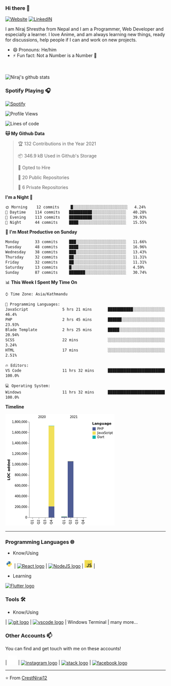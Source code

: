 ### Hi there 👋
[![Website](https://img.shields.io/website?color=%23141718&down_color=lightgrey&down_message=offline%20%F0%9F%91%8E&label=nirajshrestha.live&logoColor=red&up_color=green&up_message=online%20%F0%9F%91%8D&url=https%3A%2F%2Fnirajshrestha.live)](https://nirajshrestha.live/)
[![LinkedIN](https://img.shields.io/badge/Linkedin-Connect-blue)](https://www.linkedin.com/in/crestniraj/)


I am Niraj Shrestha from Nepal and I am a Programmer, Web Developer and especially a learner. I love Anime, and am always learning new things, ready for discussions, help people if I can and work on new projects.
- 😄 Pronouns: He/him
- ⚡ Fun fact: Not a Number is a Number 🤯

<br/>

![Niraj's github stats](https://github-readme-stats.vercel.app/api?username=CrestNiraj12&count_private=true&show_icons=true&theme=tokyonight&hide-border=true)

### Spotify Playing :headphones:
[![Spotify](https://novatorem-taupe.vercel.app/api/spotify-playing)](https://open.spotify.com/user/fqlyu32nkxn6un2530iy3qry3)

<!--START_SECTION:waka-->
![Profile Views](http://img.shields.io/badge/Profile%20Views-0-blue)

![Lines of code](https://img.shields.io/badge/From%20Hello%20World%20I%27ve%20Written-2.8%20million%20lines%20of%20code-blue)

**🐱 My Github Data** 

> 🏆 132 Contributions in the Year 2021
 > 
> 📦 346.9 kB Used in Github's Storage 
 > 
> 💼 Opted to Hire
 > 
> 📜 20 Public Repositories 
 > 
> 🔑 6 Private Repositories  
 > 
**I'm a Night 🦉** 

```text
🌞 Morning    12 commits     █░░░░░░░░░░░░░░░░░░░░░░░░   4.24% 
🌆 Daytime    114 commits    ██████████░░░░░░░░░░░░░░░   40.28% 
🌃 Evening    113 commits    ██████████░░░░░░░░░░░░░░░   39.93% 
🌙 Night      44 commits     ████░░░░░░░░░░░░░░░░░░░░░   15.55%

```
📅 **I'm Most Productive on Sunday** 

```text
Monday       33 commits     ███░░░░░░░░░░░░░░░░░░░░░░   11.66% 
Tuesday      48 commits     ████░░░░░░░░░░░░░░░░░░░░░   16.96% 
Wednesday    38 commits     ███░░░░░░░░░░░░░░░░░░░░░░   13.43% 
Thursday     32 commits     ██░░░░░░░░░░░░░░░░░░░░░░░   11.31% 
Friday       32 commits     ██░░░░░░░░░░░░░░░░░░░░░░░   11.31% 
Saturday     13 commits     █░░░░░░░░░░░░░░░░░░░░░░░░   4.59% 
Sunday       87 commits     ███████░░░░░░░░░░░░░░░░░░   30.74%

```


📊 **This Week I Spent My Time On** 

```text
⌚︎ Time Zone: Asia/Kathmandu

💬 Programming Languages: 
JavaScript               5 hrs 21 mins       ███████████░░░░░░░░░░░░░░   46.4% 
PHP                      2 hrs 45 mins       ██████░░░░░░░░░░░░░░░░░░░   23.93% 
Blade Template           2 hrs 25 mins       █████░░░░░░░░░░░░░░░░░░░░   20.94% 
SCSS                     22 mins             ░░░░░░░░░░░░░░░░░░░░░░░░░   3.24% 
HTML                     17 mins             ░░░░░░░░░░░░░░░░░░░░░░░░░   2.51%

🔥 Editors: 
VS Code                  11 hrs 32 mins      █████████████████████████   100.0%

💻 Operating System: 
Windows                  11 hrs 32 mins      █████████████████████████   100.0%

```

**Timeline**

![Chart not found](https://raw.githubusercontent.com/CrestNiraj12/CrestNiraj12/master/charts/bar_graph.png) 


<!--END_SECTION:waka-->

---

### Programming Languages 🌐

- Know/Using

[<img src="https://raw.githubusercontent.com/github/explore/80688e429a7d4ef2fca1e82350fe8e3517d3494d/topics/python/python.png" alt="python logo" width="24">](https://www.python.org/)    |    [<img src="https://user-images.githubusercontent.com/21227322/31187159-01c8d592-a8ff-11e7-9386-af708a7ae9de.png" alt="React logo" width="24">](https://reactjs.org/)    |    [<img src="https://upload.wikimedia.org/wikipedia/commons/d/d9/Node.js_logo.svg" alt="NodeJS logo" width="24">](https://nodejs.org/en/)   |   [<img src="https://raw.githubusercontent.com/github/explore/80688e429a7d4ef2fca1e82350fe8e3517d3494d/topics/javascript/javascript.png" alt="js logo" width="24">](https://developer.mozilla.org/en-US/docs/Web/JavaScript)    |

- Learning

 [<img src="https://upload.wikimedia.org/wikipedia/commons/1/17/Google-flutter-logo.png" alt="Flutter logo" width="40">](https://https://flutter.dev/)

### Tools 🛠️

- Know/Using

|    [<img src="https://raw.githubusercontent.com/Delta456/Delta456/master/img/git.png" alt="git logo" width="24">](https://git-scm.com/)    |   [<img src="https://raw.githubusercontent.com/Delta456/Delta456/master/img/vscode.png" alt="vscode logo" width="24">](https://code.visualstudio.com/)   |   Windows Terminal   |   many more...


### Other Accounts 📫

You can find and get touch with me on these accounts!

|   [<img src="https://raw.githubusercontent.com/Delta456/Delta456/master/img/github.png" alt="github logo" width="28">](https://github.com/CrestNiraj12)   |   [<img src="https://raw.githubusercontent.com/Delta456/Delta456/master/img/instagram.jpg" alt="instagram logo" width="24">](https://www.instagram.com/crestniraz/)   |   [<img src="https://raw.githubusercontent.com/Delta456/Delta456/master/img/stack.svg" alt="stack logo" width="24">](https://stackoverflow.com/users/7185580/crestniraz)   |   [<img src="https://upload.wikimedia.org/wikipedia/commons/5/51/Facebook_f_logo_%282019%29.svg" alt="facebook logo" width="24">](https://www.facebook.com/crestniraz)

---
⭐️ From [CrestNiraj12](https://github.com/CrestNiraj12)
